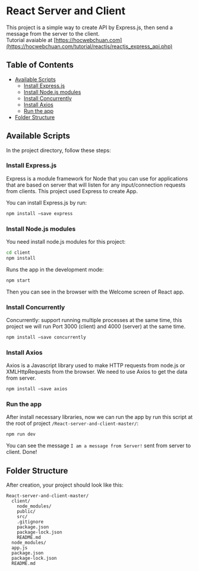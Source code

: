 # React Server and Client
This project is a simple way to create API by Express.js, then send a message from the server to the client.<br>
Tutorial avaiable at [https://hocwebchuan.com](https://hocwebchuan.com/tutorial/reactjs/reactjs_express_api.php)

## Table of Contents
- [Available Scripts](#available-scripts)
  - [Install Express.js](#install-expressjs)
  - [Install Node.js modules](#install-node-modules)
  - [Install Concurrently](#install-concurrently)
  - [Install Axios](#install-axios)
  - [Run the app](#run-the-app)
- [Folder Structure](#folder-structure)

## Available Scripts
In the project directory, follow these steps:

### Install Express.js
Express is a module framework for Node that you can use for applications that are based on server that will listen for any input/connection requests from clients.
This project used Express to create App.

You can install Express.js by run:
```sh
npm install –save express
```

### Install Node.js modules
You need install node.js modules for this project:
```sh
cd client
npm install
```

Runs the app in the development mode:
```sh
npm start
```
Then you can see in the browser with the Welcome screen of React app.

### Install Concurrently
Concurrently: support running multiple processes at the same time, this project we will run Port 3000 (client) and 4000 (server) at the same time.
```sh
npm install –save concurrently
```

### Install Axios
Axios is a Javascript library used to make HTTP requests from node.js or XMLHttpRequests from the browser. We need to use Axios to get the data from server.
```sh
npm install –save axios
```

### Run the app
After install necessary libraries, now we can run the app by run this script at the root of project `/React-server-and-client-master/`:
```sh
npm run dev
```

You can see the message `I am a message from Server!` sent from server to client.
Done!

## Folder Structure

After creation, your project should look like this:

```
React-server-and-client-master/
  client/
    node_modules/
    public/
    src/
    .gitignore
    package.json
    package-lock.json
    README.md
  node_modules/
  app.js
  package.json
  package-lock.json
  README.md
```